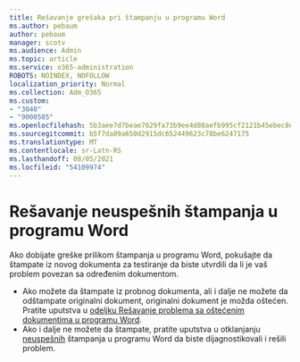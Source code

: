 ```yaml
---
title: Rešavanje grešaka pri štampanju u programu Word
ms.author: pebaum
author: pebaum
manager: scotv
ms.audience: Admin
ms.topic: article
ms.service: o365-administration
ROBOTS: NOINDEX, NOFOLLOW
localization_priority: Normal
ms.collection: Adm_O365
ms.custom:
- "3040"
- "9000585"
ms.openlocfilehash: 5b3aee7d7beae7629fa73b9ee4d80aefb995cf2121b45ebec8e224c28c99489e
ms.sourcegitcommit: b5f7da89a650d2915dc652449623c78be6247175
ms.translationtype: MT
ms.contentlocale: sr-Latn-RS
ms.lasthandoff: 08/05/2021
ms.locfileid: "54109974"
---
```

# <a name="resolving-print-failures-in-word"></a>Rešavanje neuspešnih štampanja u programu Word

Ako dobijate greške prilikom štampanja u programu Word, pokušajte da štampate iz novog dokumenta za testiranje da biste utvrdili da li je vaš problem povezan sa određenim dokumentom.

- Ako možete da štampate iz probnog dokumenta, ali i dalje ne možete da odštampate originalni dokument, originalni dokument je možda oštećen. Pratite uputstva u [odeljku Rešavanje problema sa oštećenim dokumentima u programu Word](https://docs.microsoft.com/office/troubleshoot/word/damaged-documents-in-word#update-microsoft-office-and-windows).
- Ako i dalje ne možete da štampate, pratite uputstva u otklanjanju [neuspešnih](https://docs.microsoft.com/office/troubleshoot/word/print-failures-in-word) štampanja u programu Word da biste dijagnostikovali i rešili problem.